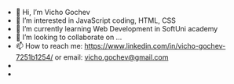 - 👋 Hi, I’m Vicho Gochev
- 👀 I’m interested in JavaScript coding, HTML, CSS
- 🌱 I’m currently learning Web Development in SoftUni academy
- 💞️ I’m looking to collaborate on ...
- 📫 How to reach me:  https://www.linkedin.com/in/vicho-gochev-7251b1254/            or    email:          vicho.gochev@gmail.com
-                   
-                    

<!---
Vicho-Gochev/Vicho-Gochev is a ✨ special ✨ repository because its `README.md` (this file) appears on your GitHub profile.
You can click the Preview link to take a look at your changes.
--->
